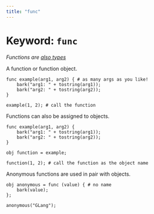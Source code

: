 ```yaml
---
title: "func"
---
```


# Keyword: `func`
_Functions are [also types](/docs/types/function)_

A function or function object.

```
func example(arg1, arg2) { # as many args as you like!
    bark("arg1: " + tostring(arg1));
    bark("arg2: " + tostring(arg2));
}

example(1, 2); # call the function
```

Functions can also be assigned to objects.

```
func example(arg1, arg2) {
    bark("arg1: " + tostring(arg1));
    bark("arg2: " + tostring(arg2));
}

obj function = example;

function(1, 2); # call the function as the object name
```

Anonymous functions are used in pair with objects.

```
obj anonymous = func (value) { # no name
    bark(value);
};

anonymous("GLang");
```
